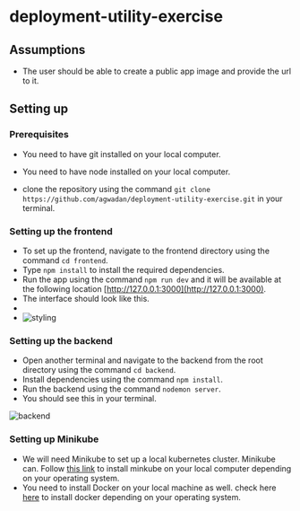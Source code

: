 # deployment-utility-exercise

## Assumptions

* The user should be able to create a public app image and provide the url to it.

## Setting up

### Prerequisites

* You need to have git installed on your local computer.
* You need to have node installed on your local computer.

* clone the repository using the command ```git clone https://github.com/agwadan/deployment-utility-exercise.git``` in your terminal.

### Setting up the frontend
* To set up the frontend, navigate to the frontend directory using the command ```cd frontend```.
* Type ```npm install``` to install the required dependencies.
* Run the app using the command ```npm run dev``` and it will be available at the following location [http://127.0.0.1:3000](http://127.0.0.1:3000). 
* The interface should look like this.
* 
* ![styling](https://user-images.githubusercontent.com/30318555/126914899-4eebdf29-e15e-4db9-b6f4-29f4a709cbb0.png)


### Setting up the backend
* Open another terminal and navigate to the backend from the root directory using the command ```cd backend```.
* Install dependencies using the command ```npm install```.
* Run the backend using the command ```nodemon server```.
* You should see this in your terminal.

![backend](https://user-images.githubusercontent.com/30318555/126915169-10b94665-488a-401c-9c33-5af26a3b8790.png)

### Setting up Minikube
* We will need Minikube to set up a local kubernetes cluster. Minikube can. Follow [this link](https://minikube.sigs.k8s.io/) to install minkube on your local computer depending on your operating system.
* You need to install Docker on your local machine as well. check here [here](https://docs.docker.com/get-started/) to install docker depending on your operating system.
